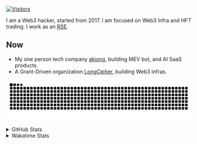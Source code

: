 <!-- markdownlint-disable MD041 MD010 MD033 -->
[![Visitors](https://api.visitorbadge.io/api/daily?path=Akagi201%2FAkagi201&label=Visitors%20Today&countColor=%2337d67a)](https://visitorbadge.io/status?path=Akagi201%2FAkagi201)

I am a Web3 hacker, started from 2017. I am focused on Web3 Infra and HFT trading.
I work as an [RSE](https://us-rse.org/about/what-is-an-rse/).

## Now

* My one person tech company [akjong](https://github.com/akjong), building MEV bot, and AI SaaS products.
* A Grant-Driven organization [LongCipher](https://github.com/longcipher), building Web3 infras.

[![github contribution grid snake animation](https://raw.githubusercontent.com/Akagi201/Akagi201/output/github-contribution-grid-snake.svg#gh-light-mode-only)](https://github.com/Akagi201)

<details>
<summary>GitHub Stats</summary>
  <a href="https://github.com/Akagi201"><img alt="Profile Detail" src="https://raw.githubusercontent.com/Akagi201/Akagi201/master/profile-summary-card-output/dracula/0-profile-details.svg" /></a>
  <a href="https://github.com/Akagi201"><img alt="Github Stats" src="https://raw.githubusercontent.com/Akagi201/Akagi201/master/profile-summary-card-output/dracula/3-stats.svg" /></a>
  <a href="https://github.com/Akagi201"><img alt="Lang By Commits" src="https://raw.githubusercontent.com/Akagi201/Akagi201/master/profile-summary-card-output/dracula/2-most-commit-language.svg" /></a>
</details>

<details>
<summary>Wakatime Stats</summary>
<br>

<!--START_SECTION:waka-->

```txt
From: 06 June 2025 - To: 13 June 2025

Total Time: 11 hrs 28 mins

Other              8 hrs 12 mins   ██████████████████░░░░░░░   71.57 %
Markdown           57 mins         ██░░░░░░░░░░░░░░░░░░░░░░░   08.37 %
TOML               44 mins         █▓░░░░░░░░░░░░░░░░░░░░░░░   06.40 %
YAML               26 mins         █░░░░░░░░░░░░░░░░░░░░░░░░   03.84 %
Rust               23 mins         █░░░░░░░░░░░░░░░░░░░░░░░░   03.43 %
SRecode Template   22 mins         ▓░░░░░░░░░░░░░░░░░░░░░░░░   03.31 %
sh                 18 mins         ▓░░░░░░░░░░░░░░░░░░░░░░░░   02.72 %
JavaScript         2 mins          ░░░░░░░░░░░░░░░░░░░░░░░░░   00.34 %
HTML               0 secs          ░░░░░░░░░░░░░░░░░░░░░░░░░   00.03 %
```

<!--END_SECTION:waka-->

</details>
